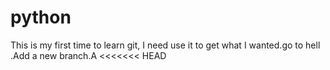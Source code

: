 # python
This is my first time to learn git, I need use it to get what I wanted.go to hell
.Add a new branch.A
<<<<<<< HEAD
